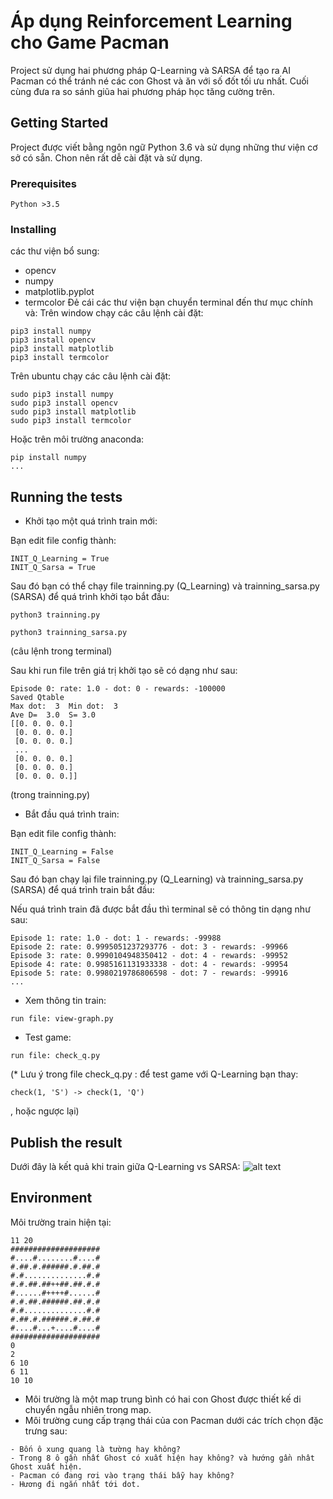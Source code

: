 # Áp dụng Reinforcement Learning cho Game Pacman
Project sử dụng hai phương pháp Q-Learning và SARSA để tạo ra AI Pacman có thể tránh né các con Ghost và ăn với số đốt tối ưu nhất. Cuối cùng đưa ra so sánh giũa hai phương pháp học tăng cường trên.
## Getting Started
Project được viết bằng ngôn ngữ Python 3.6 và sử dụng những thư viện cơ sở có sẵn. Chon nên rất dễ cài đặt và sử dụng.
### Prerequisites
```
Python >3.5
```
### Installing
các thư viện bổ sung:
+ opencv
+ numpy
+ matplotlib.pyplot
+ termcolor
Đẻ cái các thư viện bạn chuyển terminal đến thư mục chính và:
Trên window chạy các câu lệnh cài đặt:
```
pip3 install numpy
pip3 install opencv
pip3 install matplotlib
pip3 install termcolor
```
Trên ubuntu chạy các câu lệnh cài đặt:
```
sudo pip3 install numpy
sudo pip3 install opencv
sudo pip3 install matplotlib
sudo pip3 install termcolor
```
Hoặc trên môi trường anaconda:
```
pip install numpy
...
```
## Running the tests
- Khởi tạo một quá trình train mới:

Bạn edit file config thành:
```
INIT_Q_Learning = True
INIT_Q_Sarsa = True
```
Sau đó bạn có thể chạy file trainning.py (Q_Learning) và trainning_sarsa.py (SARSA) để quá trình khởi tạo bắt đầu:
```
python3 trainning.py
```
```
python3 trainning_sarsa.py
```
(câu lệnh trong terminal)

Sau khi run file trên giá trị khởi tạo sẽ có dạng như sau:
```
Episode 0: rate: 1.0 - dot: 0 - rewards: -100000
Saved Qtable
Max dot:  3  Min dot:  3
Ave D=  3.0  S= 3.0  
[[0. 0. 0. 0.]
 [0. 0. 0. 0.]
 [0. 0. 0. 0.]
 ...
 [0. 0. 0. 0.]
 [0. 0. 0. 0.]
 [0. 0. 0. 0.]]
 ```
 (trong trainning.py)
 - Bắt đầu quá trình train:
 
 Bạn edit file config thành:
```
INIT_Q_Learning = False
INIT_Q_Sarsa = False
```
Sau đó bạn chạy lại file trainning.py (Q_Learning) và trainning_sarsa.py (SARSA) để quá trình train bắt đầu:

Nếu quá trình train đã được bắt đầu thì terminal sẽ có thông tin dạng như sau:
```
Episode 1: rate: 1.0 - dot: 1 - rewards: -99988
Episode 2: rate: 0.9995051237293776 - dot: 3 - rewards: -99966
Episode 3: rate: 0.9990104948350412 - dot: 4 - rewards: -99952
Episode 4: rate: 0.9985161131933338 - dot: 4 - rewards: -99954
Episode 5: rate: 0.9980219786806598 - dot: 7 - rewards: -99916
...
```
- Xem thông tin train:
```
run file: view-graph.py
```
- Test game:
```
run file: check_q.py
```
(* Lưu ý trong file check_q.py : để test game với Q-Learning bạn thay:
```
check(1, 'S') -> check(1, 'Q')
```
, hoặc ngược lại)
## Publish the result
Dưới đây là kết quả khi train giữa Q-Learning vs SARSA:
![alt text](https://i.imgur.com/NGl5tYh.png)
## Environment
Môi trường train hiện tại:
```
11 20
####################
#....#........#....#
#.##.#.######.#.##.#
#.#..............#.#
#.#.##.##++##.##.#.#
#......#++++#......#
#.#.##.######.##.#.#
#.#..............#.#
#.##.#.######.#.##.#
#....#...+....#....#
####################
0
2
6 10
6 11
10 10
```
+ Môi trường là một map trung bình có hai con Ghost được thiết kế di chuyển ngẫu nhiên trong map.
+ Môi trường cung cấp trạng thái của con Pacman dưới các trích chọn đặc trưng sau:
```
- Bốn ô xung quang là tường hay không?
- Trong 8 ô gần nhất Ghost có xuất hiện hay không? và hướng gần nhât Ghost xuất hiện.
- Pacman có đang rơi vào trạng thái bẫy hay không?
- Hương đi ngắn nhất tới dot.
```
